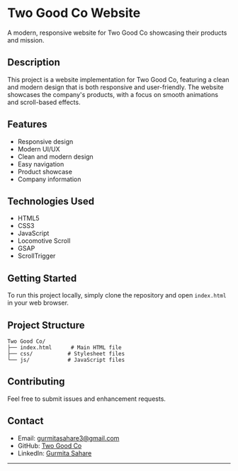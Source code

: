 # Two Good Co Website

A modern, responsive website for Two Good Co showcasing their products and mission.

## Description

This project is a website implementation for Two Good Co, featuring a clean and modern design that is both responsive and user-friendly. The website showcases the company's products, with a focus on smooth animations and scroll-based effects.

## Features

- Responsive design
- Modern UI/UX
- Clean and modern design
- Easy navigation
- Product showcase
- Company information

## Technologies Used

- HTML5
- CSS3
- JavaScript
- Locomotive Scroll
- GSAP
- ScrollTrigger

## Getting Started

To run this project locally, simply clone the repository and open `index.html` in your web browser.

## Project Structure

```
Two Good Co/
├── index.html      # Main HTML file
├── css/           # Stylesheet files
└── js/            # JavaScript files
```

## Contributing

Feel free to submit issues and enhancement requests.

## Contact

- Email: gurmitasahare3@gmail.com
- GitHub: [Two Good Co](https://github.com/gurmitasahare369/Two_Good_Co_-Front-End-.git)
- LinkedIn: [Gurmita Sahare](https://linkedin.com/in/gurmitasahare369)

---